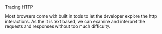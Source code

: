 Tracing HTTP

Most browsers come with built in tools to let the developer explore the http interactions. As the it is text based, we can examine and interpret the requests and responses without too much difficulty.